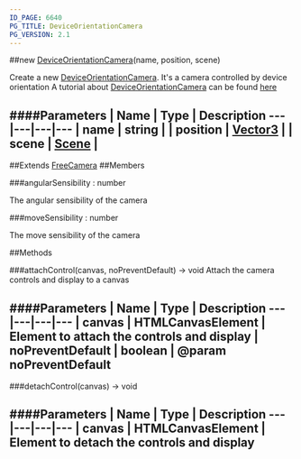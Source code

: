 ```yaml
---
ID_PAGE: 6640
PG_TITLE: DeviceOrientationCamera
PG_VERSION: 2.1
---
```

##new [DeviceOrientationCamera](page.php?p=6640)(name, position, scene)



Create a new [DeviceOrientationCamera](page.php?p=6640). It's a camera controlled by device orientation
A tutorial about [DeviceOrientationCamera](page.php?p=6640) can be found [here](http://blogs.msdn.com/b/eternalcoding/archive/2013/10/07/understanding-deviceorientation-events-by-creating-a-small-3d-game-with-babylon-js.aspx)




####Parameters
 | Name | Type | Description
---|---|---|---
 | name | string | 
 | position | [Vector3](page.php?p=6751) | 
 | scene | [Scene](page.php?p=6662) | 
---

##Extends [FreeCamera](page.php?p=6638)
##Members

###angularSensibility : number




The angular sensibility of the camera



###moveSensibility : number




The move sensibility of the camera











##Methods

###attachControl(canvas, noPreventDefault) &rarr; void
Attach the camera controls and display to a canvas





####Parameters
 | Name | Type | Description
---|---|---|---
 | canvas | HTMLCanvasElement | Element to attach the controls and display
 | noPreventDefault | boolean | @param noPreventDefault
---

###detachControl(canvas) &rarr; void

####Parameters
 | Name | Type | Description
---|---|---|---
 | canvas | HTMLCanvasElement | Element to detach the controls and display
---
